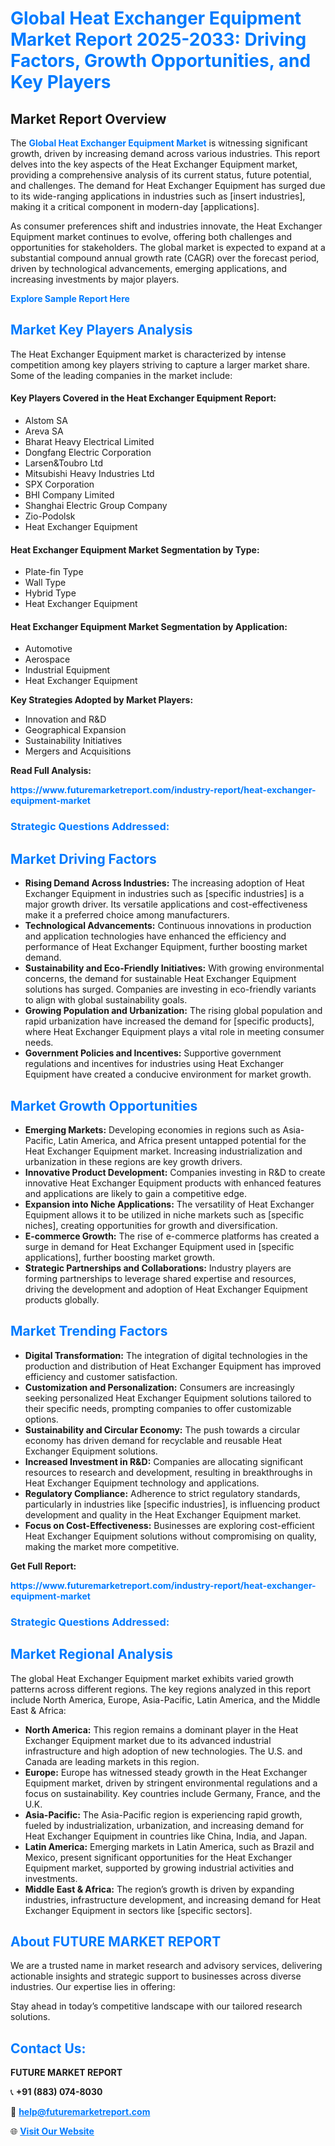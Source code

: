 <h1 style="color: #007BFF;">Global Heat Exchanger Equipment Market Report 2025-2033: Driving Factors, Growth Opportunities, and Key Players</h1>

<section id="overview">
<h2>Market Report Overview</h2>
<p>The <a href="https://www.futuremarketreport.com/industry-report/heat-exchanger-equipment-market" style="color: #007BFF; text-decoration: none;"><strong>Global Heat Exchanger Equipment Market</strong></a> is witnessing significant growth, driven by increasing demand across various industries. This report delves into the key aspects of the Heat Exchanger Equipment market, providing a comprehensive analysis of its current status, future potential, and challenges. The demand for Heat Exchanger Equipment has surged due to its wide-ranging applications in industries such as [insert industries], making it a critical component in modern-day [applications].</p>
<p>As consumer preferences shift and industries innovate, the Heat Exchanger Equipment market continues to evolve, offering both challenges and opportunities for stakeholders. The global market is expected to expand at a substantial compound annual growth rate (CAGR) over the forecast period, driven by technological advancements, emerging applications, and increasing investments by major players.</p>
</section>

<section id="overview">
<p><a href="https://www.futuremarketreport.com/request-sample/reportId=99562" style="color: #007BFF; text-decoration: none;"><strong>Explore Sample Report Here</strong></a></p>
</section>

<section id="key-players">
<h2 style="color: #007BFF;">Market Key Players Analysis</h2>
<p>The Heat Exchanger Equipment market is characterized by intense competition among key players striving to capture a larger market share. Some of the leading companies in the market include:</p>
<h4>Key Players Covered in the Heat Exchanger Equipment Report:</h4>
<ul><li>Alstom SA</li><li>Areva SA</li><li>Bharat Heavy Electrical Limited</li><li>Dongfang Electric Corporation</li><li>Larsen&amp;Toubro Ltd</li><li>Mitsubishi Heavy Industries Ltd</li><li>SPX Corporation</li><li>BHI Company Limited</li><li>Shanghai Electric Group Company</li><li>Zio-Podolsk</li><li>Heat Exchanger Equipment</li></ul>
<h4>Heat Exchanger Equipment Market Segmentation by Type:</h4>
<ul><li>Plate-fin Type</li><li>Wall Type</li><li>Hybrid Type</li><li>Heat Exchanger Equipment</li></ul>

<h4>Heat Exchanger Equipment Market Segmentation by Application:</h4>
<ul><li>Automotive</li><li>Aerospace</li><li>Industrial Equipment</li><li>Heat Exchanger Equipment</li></ul>
<p><strong>Key Strategies Adopted by Market Players:</strong></p>
<ul>
<li>Innovation and R&D</li>
<li>Geographical Expansion</li>
<li>Sustainability Initiatives</li>
<li>Mergers and Acquisitions</li>
</ul>
</section>

<section>
<p><strong>Read Full Analysis: </strong></p><a href="https://www.futuremarketreport.com/industry-report/heat-exchanger-equipment-market" style="color: #007BFF; text-decoration: none;"><strong>https://www.futuremarketreport.com/industry-report/heat-exchanger-equipment-market</strong></a>
<h3 style="color: #007BFF;">Strategic Questions Addressed:</h3>
</section>

<section id="driving-factors">
<h2 style="color: #007BFF;">Market Driving Factors</h2>
<ul>
<li><strong>Rising Demand Across Industries:</strong> The increasing adoption of Heat Exchanger Equipment in industries such as [specific industries] is a major growth driver. Its versatile applications and cost-effectiveness make it a preferred choice among manufacturers.</li>
<li><strong>Technological Advancements:</strong> Continuous innovations in production and application technologies have enhanced the efficiency and performance of Heat Exchanger Equipment, further boosting market demand.</li>
<li><strong>Sustainability and Eco-Friendly Initiatives:</strong> With growing environmental concerns, the demand for sustainable Heat Exchanger Equipment solutions has surged. Companies are investing in eco-friendly variants to align with global sustainability goals.</li>
<li><strong>Growing Population and Urbanization:</strong> The rising global population and rapid urbanization have increased the demand for [specific products], where Heat Exchanger Equipment plays a vital role in meeting consumer needs.</li>
<li><strong>Government Policies and Incentives:</strong> Supportive government regulations and incentives for industries using Heat Exchanger Equipment have created a conducive environment for market growth.</li>
</ul>
</section>

<section id="growth-opportunities">
<h2 style="color: #007BFF;">Market Growth Opportunities</h2>
<ul>
<li><strong>Emerging Markets:</strong> Developing economies in regions such as Asia-Pacific, Latin America, and Africa present untapped potential for the Heat Exchanger Equipment market. Increasing industrialization and urbanization in these regions are key growth drivers.</li>
<li><strong>Innovative Product Development:</strong> Companies investing in R&D to create innovative Heat Exchanger Equipment products with enhanced features and applications are likely to gain a competitive edge.</li>
<li><strong>Expansion into Niche Applications:</strong> The versatility of Heat Exchanger Equipment allows it to be utilized in niche markets such as [specific niches], creating opportunities for growth and diversification.</li>
<li><strong>E-commerce Growth:</strong> The rise of e-commerce platforms has created a surge in demand for Heat Exchanger Equipment used in [specific applications], further boosting market growth.</li>
<li><strong>Strategic Partnerships and Collaborations:</strong> Industry players are forming partnerships to leverage shared expertise and resources, driving the development and adoption of Heat Exchanger Equipment products globally.</li>
</ul>
</section>

<section id="trending-factors">
<h2 style="color: #007BFF;">Market Trending Factors</h2>
<ul>
<li><strong>Digital Transformation:</strong> The integration of digital technologies in the production and distribution of Heat Exchanger Equipment has improved efficiency and customer satisfaction.</li>
<li><strong>Customization and Personalization:</strong> Consumers are increasingly seeking personalized Heat Exchanger Equipment solutions tailored to their specific needs, prompting companies to offer customizable options.</li>
<li><strong>Sustainability and Circular Economy:</strong> The push towards a circular economy has driven demand for recyclable and reusable Heat Exchanger Equipment solutions.</li>
<li><strong>Increased Investment in R&D:</strong> Companies are allocating significant resources to research and development, resulting in breakthroughs in Heat Exchanger Equipment technology and applications.</li>
<li><strong>Regulatory Compliance:</strong> Adherence to strict regulatory standards, particularly in industries like [specific industries], is influencing product development and quality in the Heat Exchanger Equipment market.</li>
<li><strong>Focus on Cost-Effectiveness:</strong> Businesses are exploring cost-efficient Heat Exchanger Equipment solutions without compromising on quality, making the market more competitive.</li>
</ul>
</section>

<section>
<p><strong>Get Full Report: </strong></p><a href="https://www.futuremarketreport.com/industry-report/heat-exchanger-equipment-market" style="color: #007BFF; text-decoration: none;"><strong>https://www.futuremarketreport.com/industry-report/heat-exchanger-equipment-market</strong></a>
<h3 style="color: #007BFF;">Strategic Questions Addressed:</h3>
</section>


<section id="regional-analysis">
<h2 style="color: #007BFF;">Market Regional Analysis</h2>
<p>The global Heat Exchanger Equipment market exhibits varied growth patterns across different regions. The key regions analyzed in this report include North America, Europe, Asia-Pacific, Latin America, and the Middle East & Africa:</p>
<ul>
<li><strong>North America:</strong> This region remains a dominant player in the Heat Exchanger Equipment market due to its advanced industrial infrastructure and high adoption of new technologies. The U.S. and Canada are leading markets in this region.</li>
<li><strong>Europe:</strong> Europe has witnessed steady growth in the Heat Exchanger Equipment market, driven by stringent environmental regulations and a focus on sustainability. Key countries include Germany, France, and the U.K.</li>
<li><strong>Asia-Pacific:</strong> The Asia-Pacific region is experiencing rapid growth, fueled by industrialization, urbanization, and increasing demand for Heat Exchanger Equipment in countries like China, India, and Japan.</li>
<li><strong>Latin America:</strong> Emerging markets in Latin America, such as Brazil and Mexico, present significant opportunities for the Heat Exchanger Equipment market, supported by growing industrial activities and investments.</li>
<li><strong>Middle East & Africa:</strong> The region’s growth is driven by expanding industries, infrastructure development, and increasing demand for Heat Exchanger Equipment in sectors like [specific sectors].</li>
</ul>
</section>

<footer>
<h2 style="color: #007BFF;">About FUTURE MARKET REPORT</h2>
<p>We are a trusted name in market research and advisory services, delivering actionable insights and strategic support to businesses across diverse industries. Our expertise lies in offering:</p>

<p>Stay ahead in today’s competitive landscape with our tailored research solutions.</p>

<h2 style="color: #007BFF;">Contact Us:</h2>
<p><strong>FUTURE MARKET REPORT</strong></p>
<p>📞 <strong>+91 (883) 074-8030</strong></p>
<p>📧 <strong><a href="mailto:help@futuremarketreport.com" style="color: #007BFF;">help@futuremarketreport.com</a></strong></p>
<p>🌐 <strong><a href="https://www.futuremarketreport.com/" style="color: #007BFF;">Visit Our Website</a></strong></p>
</footer>